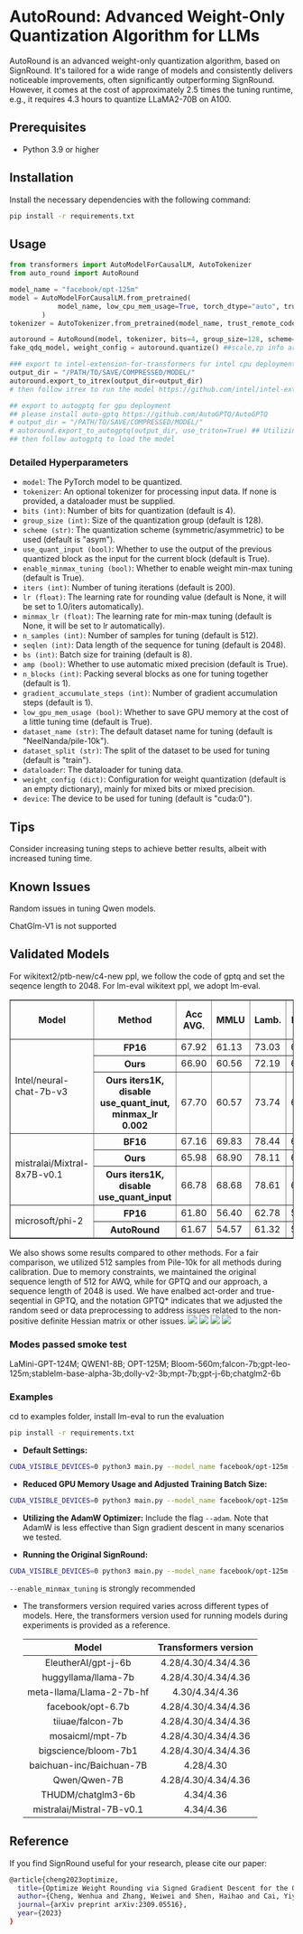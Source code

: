 
# AutoRound: Advanced Weight-Only Quantization Algorithm for LLMs

AutoRound is an advanced weight-only quantization algorithm, based on SignRound. It's tailored for a wide range of models and consistently delivers noticeable improvements, often significantly outperforming SignRound. However, it comes at the cost of approximately 2.5 times the tuning runtime, e.g., it requires 4.3 hours to quantize LLaMA2-70B on A100.

## Prerequisites
- Python 3.9 or higher

## Installation
Install the necessary dependencies with the following command:
```bash
pip install -r requirements.txt
```
## Usage
```python
from transformers import AutoModelForCausalLM, AutoTokenizer
from auto_round import AutoRound

model_name = "facebook/opt-125m"
model = AutoModelForCausalLM.from_pretrained(
            model_name, low_cpu_mem_usage=True, torch_dtype="auto", trust_remote_code=True
        )
tokenizer = AutoTokenizer.from_pretrained(model_name, trust_remote_code=True)

autoround = AutoRound(model, tokenizer, bits=4, group_size=128, scheme="asym")
fake_qdq_model, weight_config = autoround.quantize() ##scale,zp info are saved in weight config dict

### export to intel-extension-for-transformers for intel cpu deployment
output_dir = "/PATH/TO/SAVE/COMPRESSED/MODEL/"
autoround.export_to_itrex(output_dir=output_dir)
# then follow itrex to run the model https://github.com/intel/intel-extension-for-transformers/tree/main/intel_extension_for_transformers/llm/runtime/graph

## export to autogptq for gpu deployment
## please install auto-gptq https://github.com/AutoGPTQ/AutoGPTQ
# output_dir = "/PATH/TO/SAVE/COMPRESSED/MODEL/"
# autoround.export_to_autogptq(output_dir, use_triton=True) ## Utilizing Triton for 2-bit and 4-bit scenarios
## then follow autogptq to load the model  

```
### Detailed Hyperparameters
- `model`: The PyTorch model to be quantized.
- `tokenizer`: An optional tokenizer for processing input data. If none is provided, a dataloader must be supplied.
- `bits (int)`: Number of bits for quantization (default is 4).
- `group_size (int)`: Size of the quantization group (default is 128).
- `scheme (str)`: The quantization scheme (symmetric/asymmetric) to be used (default is "asym").
- `use_quant_input (bool)`: Whether to use the output of the previous quantized block as the input for the current block (default is True).
- `enable_minmax_tuning (bool)`: Whether to enable weight min-max tuning (default is True).
- `iters (int)`: Number of tuning iterations (default is 200).
- `lr (float)`: The learning rate for rounding value (default is None, it will be set to 1.0/iters automatically).
- `minmax_lr (float)`: The learning rate for min-max tuning (default is None, it will be set to lr automatically).
- `n_samples (int)`: Number of samples for tuning (default is 512).
- `seqlen (int)`: Data length of the sequence for tuning (default is 2048).
- `bs (int)`: Batch size for training (default is 8).
- `amp (bool)`: Whether to use automatic mixed precision (default is True).
- `n_blocks (int)`: Packing several blocks as one for tuning together (default is 1).
- `gradient_accumulate_steps (int)`: Number of gradient accumulation steps (default is 1).
- `low_gpu_mem_usage (bool)`: Whether to save GPU memory at the cost of a little tuning time (default is True).
- `dataset_name (str)`: The default dataset name for tuning (default is "NeelNanda/pile-10k").
- `dataset_split (str)`: The split of the dataset to be used for tuning (default is "train").
- `dataloader`: The dataloader for tuning data.
- `weight_config (dict)`: Configuration for weight quantization (default is an empty dictionary), mainly for mixed bits or mixed precision.
- `device`: The device to be used for tuning (default is "cuda:0").


## Tips
Consider increasing tuning steps to achieve better results, albeit with increased tuning time. 


## Known Issues
Random issues in tuning Qwen models.

ChatGlm-V1 is not supported



## Validated Models
For wikitext2/ptb-new/c4-new ppl, we follow the code of gptq and set the seqence length to 2048. For lm-eval wikitext ppl, we adopt lm-eval.

<table border="1">
  <tr>
    <th>Model</th>
    <th>Method </th>
    <th>Acc AVG.</th>
    <th>MMLU</th>
    <th>Lamb.</th>
    <th>Hella.</th>
    <th>Wino.</th>
    <th>Piqa</th>
    <th>Truth.</th>
    <th>Open.</th>
    <th>Boolq</th>
    <th>RTE</th>
    <th>ARC-e</th>
    <th>ARC-c.</th>
    <th>wikitext2 ppl
    <th>ptb_new ppl</th>
    <th>c4_new ppl</th>
    <th>lm_eval wikitext ppl</th>
   
  </tr>

  <tr>
    <td rowspan="3">Intel/neural-chat-7b-v3 </td>
    <th>FP16</th>
    <td>67.92</td> <! acc avg -->
    <td>61.13</td> <! MMLU -->
    <td>73.03</td> <! Lambada_openai -->
    <td>66.39</td> <! Hellsaswag -->
    <td>76.40</td> <! Winogrande -->
    <td>81.01</td> <! Piqa -->
    <td>47.37</td> <! Truthfulqa -->
    <td>38.8</td> <! Openbookqa -->
    <td>86.97</td> <! Boolq -->
    <td>75.81</td> <! RTE -->
    <td>82.66</td> <! Arc easy -->
    <td>57.51</td> <! Arc Challenge  -->
    <td>6.00</td>  <! wikitext2 ppl  -->
    <td>48.96</td> <! ptb_new ppl  -->
    <td>9.65</td>    <! c4_new ppl  -->
    <td>-</td> <! lm-eval wikitext ppl  -->
  </tr>

  </tr>
    <th>Ours</th>
    <td>66.90</td> <! acc avg -->
    <td>60.56</td> <! MMLU -->
    <td>72.19</td> <! Lambada_openai -->
    <td>65.28</td> <! Hellsaswag -->
    <td>75.37</td> <! Winogrande -->
    <td>81.18</td> <! Piqa -->
    <td>46.76</td> <! Truthfulqa -->
    <td>36.0</td> <! Openbookqa -->
    <td>86.91</td> <! Boolq -->
    <td>73.29</td> <! RTE -->
    <td>81.73</td> <! Arc easy -->
    <td>56.66</td> <! Arc Challenge  -->
    <td>6.21</td>  <! wikitext2 ppl  -->
    <td>59.78</td> <! ptb_new ppl  -->
    <td>10.01</td>    <! c4_new ppl  -->
    <td>-</td> <! lm-eval wikitext ppl  -->
  </tr>

  </tr>
    <th>Ours iters1K, disable use_quant_inut, minmax_lr 0.002</th>
    <td>67.70</td> <! acc avg -->
    <td>60.57</td> <! MMLU -->
    <td>73.74</td> <! Lambada_openai -->
    <td>65.62</td> <! Hellsaswag -->
    <td>77.43</td> <! Winogrande -->
    <td>80.85</td> <! Piqa -->
    <td>47.61</td> <! Truthfulqa -->
    <td>36.8</td> <! Openbookqa -->
    <td>86.94</td> <! Boolq -->
    <td>75.09</td> <! RTE -->
    <td>82.66</td> <! Arc easy -->
    <td>57.34</td> <! Arc Challenge  -->
    <td>6.17</td>  <! wikitext2 ppl  -->
    <td>59.12</td> <! ptb_new ppl  -->
    <td>9.83</td>    <! c4_new ppl  -->
    <td>-</td> <! lm-eval wikitext ppl  -->
  </tr>


  <tr>
    <td rowspan="3">mistralai/Mixtral-8x7B-v0.1 </td>
    <th>BF16</th>
   <td>67.16</td>
    <td>69.83</td>
    <td>78.44</td>
    <td>64.89</td>
    <td>76.40</td>
    <td>82.43</td>
    <td>34.15</td>
    <td>35.40</td>
    <td>84.98</td>
    <td>71.12</td>
    <td>84.22</td>
    <td>56.91</td>
    <td>3.84</td>
    <td>19.22</td>
    <td>7.41</td>
    <td>-</td>
 
  </tr>
  <tr>
    <th>Ours</th>
    <td>65.98</td>
    <td>68.90</td>
    <td>78.11</td>
    <td>64.31</td>
    <td>74.27</td>
    <td>82.10</td>
    <td>30.97</td>
    <td>34.20</td>
    <td>84.57</td>
    <td>67.87</td>
    <td>83.96</td>
    <td>56.57</td>
    <td>4.08</td>
    <td>354</td>
    <td>7.56</td>
    <td>-</td>
  </tr>
  <tr>
    <th>Ours iters1K, disable use_quant_input 
    <td>66.78</td>
    <td>68.68</td>
    <td>78.61</td>
    <td>64.40</td>
    <td>76.56</td>
    <td>81.99</td>
    <td>32.56</td>
    <td>34.80</td>
    <td>85.96</td>
    <td>70.76</td>
    <td>83.96</td>
    <td>56.31</td>
    <td>3.99</td>
    <td>17.65</td>
    <td>7.52</td>
    <td>-</td>
 
  </tr>
  <tr>
    <td rowspan="2">microsoft/phi-2 </td>
    <th>FP16</th>
    <td>61.80</td>
    <td>56.40</td>
    <td>62.78</td>
    <td>55.83</td>
    <td>75.77</td>
    <td>78.67</td>
    <td>31.21</td>
    <td>40.40</td>
    <td>83.36</td>
    <td>62.45</td>
    <td>80.05</td>
    <td>52.90</td>
    <td>9.71</td>
    <td>18.16</td>
    <td>14.12</td>
    <td>11.05</td>

  </tr>
  <tr>
    <th>AutoRound</th>
    <td>61.67</td>
    <td>54.57</td>
    <td>61.32</td>
    <td>55.04</td>
    <td>76.48</td>
    <td>78.89</td>
    <td>29.74</td>
    <td>40.60</td>
    <td>83.24</td>
    <td>66.43</td>
    <td>79.76</td>
    <td>52.30</td>
    <td>9.98</td>
    <td>18.67</td>
    <td>14.39</td>
    <td>11.37</td>

  </tr>
</table>


We also shows some results compared to other methods. For a fair comparison, we utilized 512 samples from Pile-10k for all methods during calibration. Due to memory constraints, we maintained the original sequence length of 512 for AWQ, while for GPTQ and our approach,  a sequence length of 2048 is used. We have enalbed act-order and true-seqential in GPTQ, and the notation GPTQ* indicates that we adjusted the random seed or data preprocessing to address issues related to the non-positive definite Hessian matrix or other issues.
![](./figs/W4G-1.png)
![](./figs/W4G128.png)
![](./figs/W3G128.png)
![](./figs/W2G128.png)

### Modes passed smoke test
LaMini-GPT-124M; QWEN1-8B; OPT-125M; Bloom-560m;falcon-7b;gpt-leo-125m;stablelm-base-alpha-3b;dolly-v2-3b;mpt-7b;gpt-j-6b;chatglm2-6b


### Examples
cd to examples folder, install lm-eval to run the evaluation
```bash
pip install -r requirements.txt
```

- **Default Settings:**
```bash
CUDA_VISIBLE_DEVICES=0 python3 main.py --model_name facebook/opt-125m --amp --bits 4 --group_size -1 --enable_minmax_tuning --use_quant_input
```
- **Reduced GPU Memory Usage and Adjusted Training Batch Size:**
```bash
CUDA_VISIBLE_DEVICES=0 python3 main.py --model_name facebook/opt-125m --amp --bits 4 --group_size -1 --low_gpu_mem_usage --train_bs 1 --gradient_accumulate_steps 8
```
- **Utilizing the AdamW Optimizer:**
Include the flag `--adam`. Note that AdamW is less effective than Sign gradient descent in many scenarios we tested.

- **Running the Original SignRound:**
```bash
CUDA_VISIBLE_DEVICES=0 python3 main.py --model_name facebook/opt-125m --amp --bits 4 --group_size -1 --iters 400 --lr 0.0025 --minmax_lr 0.0025
```
 `--enable_minmax_tuning` is strongly recommended 

- The transformers version required varies across different types of models. Here, the transformers version used for running models during experiments is provided as a reference.

    | Model | Transformers version |
    |  :----: | :----: |
    | EleutherAI/gpt-j-6b | 4.28/4.30/4.34/4.36 |
    | huggyllama/llama-7b | 4.28/4.30/4.34/4.36 |
    | meta-llama/Llama-2-7b-hf | 4.30/4.34/4.36 |
    | facebook/opt-6.7b | 4.28/4.30/4.34/4.36 |
    | tiiuae/falcon-7b | 4.28/4.30/4.34/4.36 |
    | mosaicml/mpt-7b | 4.28/4.30/4.34/4.36 |
    | bigscience/bloom-7b1 | 4.28/4.30/4.34/4.36 |
    | baichuan-inc/Baichuan-7B | 4.28/4.30 |
    | Qwen/Qwen-7B | 4.28/4.30/4.34/4.36 |
    | THUDM/chatglm3-6b | 4.34/4.36 |
    | mistralai/Mistral-7B-v0.1 | 4.34/4.36 |
    

## Reference
If you find SignRound useful for your research, please cite our paper:
```bash
@article{cheng2023optimize,
  title={Optimize Weight Rounding via Signed Gradient Descent for the Quantization of LLMs},
  author={Cheng, Wenhua and Zhang, Weiwei and Shen, Haihao and Cai, Yiyang and He, Xin and Lv, Kaokao},
  journal={arXiv preprint arXiv:2309.05516},
  year={2023}
}
```


